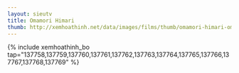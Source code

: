 ```yaml
---
layout: sieutv
title: Omamori Himari
thumb: http://xemhoathinh.net/data/images/films/thumb/omamori-himari-omamori-himari-2009.jpg
---
```

{% include xemhoathinh_bo tap="137758,137759,137760,137761,137762,137763,137764,137765,137766,137767,137768,137769" %} 
